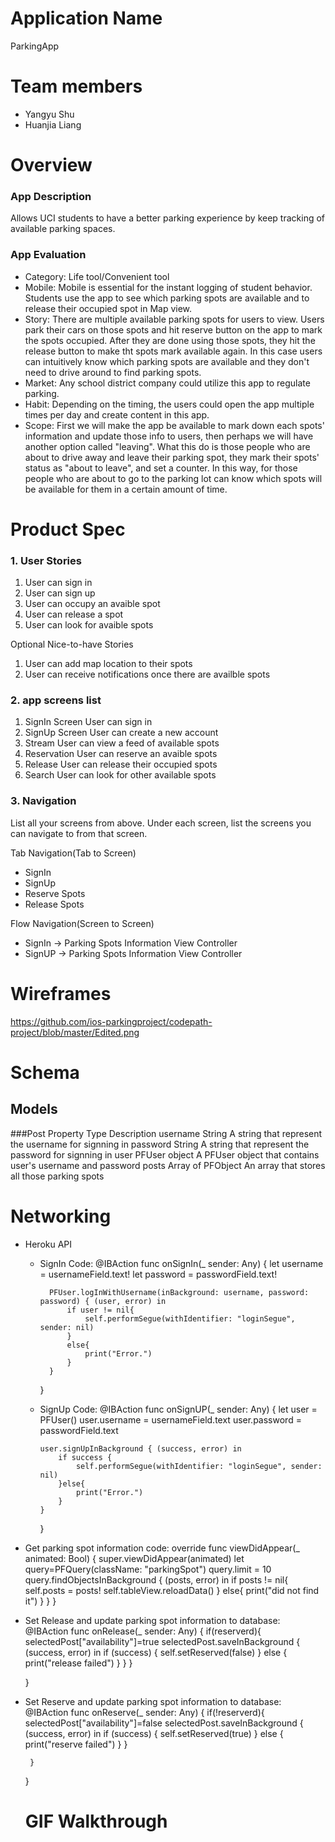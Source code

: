 # Application Name

ParkingApp

# Team members

- Yangyu Shu
- Huanjia Liang

# Overview

### App Description
Allows UCI students to have a better parking experience by keep tracking of available parking spaces. 

### App Evaluation

- Category: Life tool/Convenient tool
- Mobile: Mobile is essential for the instant logging of student behavior. Students use the app to see which parking spots are available and to release their occupied spot in Map view. 
- Story: There are multiple available parking spots for users to view. Users park their cars on those spots and hit reserve button on the app to mark the spots occupied. After they are done using those spots, they hit the release button to make tht spots mark available again. In this case users can intuitively know which parking spots are available and they don't need to drive around to find parking spots.
- Market: Any school district company could utilize this app to regulate parking. 
- Habit: Depending on the timing, the users could open the app multiple times per day and create content in this app.
- Scope: First we will make the app be available to mark down each spots' information and update those info to users, then perhaps we will have another option called "leaving". What this do is those people who are about to drive away and leave their parking spot, they mark their spots' status as "about to leave", and set a counter. In this way, for those people who are about to go to the parking lot can know which spots will be available for them in a certain amount of time.


# Product Spec

### 1. User Stories

1. User can sign in
2. User can sign up
3. User can occupy an avaible spot 
4. User can release a spot
5. User can look for avaible spots

Optional Nice-to-have Stories

1. User can add map location to their spots
2. User can receive notifications once there are availble spots

### 2. app screens list
1. SignIn Screen
  User can sign in
2. SignUp Screen
  User can create a new account
3. Stream
  User can view a feed of available spots
4. Reservation
  User can reserve an avaible spots
5. Release
  User can release their occupied spots
6. Search
  User can look for other available spots

### 3. Navigation


List all your screens from above. Under each screen, list the screens you can navigate to from that screen.

Tab Navigation(Tab to Screen)
- SignIn
- SignUp
- Reserve Spots
- Release Spots

Flow Navigation(Screen to Screen)
- SignIn -> Parking Spots Information View Controller
- SignUP -> Parking Spots Information View Controller



# Wireframes
https://github.com/ios-parkingproject/codepath-project/blob/master/Edited.png


# Schema

## Models

###Post
Property    Type                    Description
username    String                  A string that represent the username for signning in
password    String                  A string that represent the password for signning in
user        PFUser object           A PFUser object that contains user's username and password
posts       Array of PFObject       An array that stores all those parking spots

# Networking
- Heroku API
  - SignIn Code:
        @IBAction func onSignIn(_ sender: Any) {
          let username = usernameField.text!
          let password = passwordField.text!

          PFUser.logInWithUsername(inBackground: username, password: password) { (user, error) in
              if user != nil{
                  self.performSegue(withIdentifier: "loginSegue", sender: nil)
              }
              else{
                  print("Error.")
              }
          }
      }
      
  - SignUp Code:
      @IBAction func onSignUP(_ sender: Any) {
        let user = PFUser()
        user.username = usernameField.text
        user.password = passwordField.text
        
        user.signUpInBackground { (success, error) in
            if success {
                self.performSegue(withIdentifier: "loginSegue", sender: nil)
            }else{
                print("Error.")
            }
        }
    }
    
 - Get parking spot information code:
     override func viewDidAppear(_ animated: Bool) {
        super.viewDidAppear(animated)
        let query=PFQuery(className: "parkingSpot")
        query.limit = 10
        query.findObjectsInBackground { (posts, error) in
            if posts != nil{
                self.posts = posts!
                self.tableView.reloadData()
            }
            else{
                print("did not find it")
            }
        }
    }
  - Set Release and update parking spot information to database:
       @IBAction func onRelease(_ sender: Any) {
        if(reserverd){
            selectedPost["availability"]=true
            selectedPost.saveInBackground { (success, error) in
                if (success) {
                    self.setReserved(false)
                } else {
                    print("release failed")
                }
            }
        }
        
    }
 - Set Reserve and update parking spot information to database:
    @IBAction func onReserve(_ sender: Any) {
        if(!reserverd){
            selectedPost["availability"]=false
            selectedPost.saveInBackground { (success, error) in
                if (success) {
                    self.setReserved(true)
                } else {
                    print("reserve failed")
                }
            }
            
        }
    }
   
   
   # GIF Walkthrough
